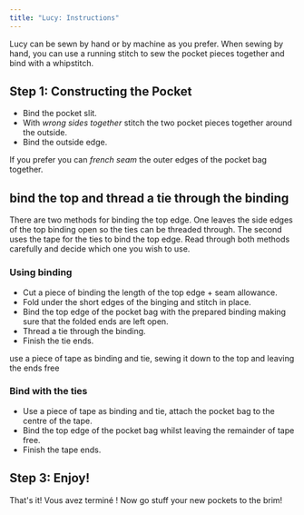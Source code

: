 ```yaml
---
title: "Lucy: Instructions"
---
```


<Note>

Lucy can be sewn by hand or by machine as you prefer. When sewing by hand, you can use a running stitch to sew the pocket pieces together and bind with a whipstitch. 

</Note>

## Step 1: Constructing the Pocket

- Bind the pocket slit.
- With _wrong sides together_ stitch the two pocket pieces together around the outside.
- Bind the outside edge.

<Note>

If you prefer you can _french seam_ the outer edges of the pocket bag together.

</Note>

## bind the top and thread a tie through the binding

There are two methods for binding the top edge. One leaves the side edges of the top binding open so the ties can be threaded through. The second uses the tape for the ties to bind the top edge. Read through both methods carefully and decide which one you wish to use.

### Using binding

- Cut a piece of binding the length of the top edge + seam allowance.
- Fold under the short edges of the binging and stitch in place.
- Bind the top edge of the pocket bag with the prepared binding making sure that the folded ends are left open.
- Thread a tie through the binding.
- Finish the tie ends.

<Tip>

use a piece of tape as binding and tie, sewing it down to the top and leaving the ends free

</Tip>

### Bind with the ties

- Use a piece of tape as binding and tie, attach the pocket bag to the centre of the tape.
- Bind the top edge of the pocket bag whilst leaving the remainder of tape free.
- Finish the tape ends.

## Step 3: Enjoy!

That's it! Vous avez terminé ! Now go stuff your new pockets to the brim!
